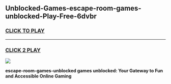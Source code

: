 
## Unblocked-Games-escape-room-games-unblocked-Play-Free-6dvbr
<h3>
<a href="https://premium76.site?title=escape-room-games-unblocked&ref=18A1">CLICK TO PLAY</a></h3>
<hr>

<h3>
<a href="https://premium76.site?title=escape-room-games-unblocked&ref=18A1">CLICK 2 PLAY</a>
  
</h3>

<a href="https://premium76.site?title=escape-room-games-unblocked&ref=18A1"><img src="https://clearcache.store/games.png"></a>


**escape-room-games-unblocked games unblocked: Your Gateway to Fun and Accessible Online Gaming**
